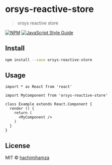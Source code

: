 # orsys-reactive-store

> orsys reactive store

[![NPM](https://img.shields.io/npm/v/orsys-reactive-store.svg)](https://www.npmjs.com/package/orsys-reactive-store) [![JavaScript Style Guide](https://img.shields.io/badge/code_style-standard-brightgreen.svg)](https://standardjs.com)

## Install

```bash
npm install --save orsys-reactive-store
```

## Usage

```tsx
import * as React from 'react'

import MyComponent from 'orsys-reactive-store'

class Example extends React.Component {
  render () {
    return (
      <MyComponent />
    )
  }
}
```

## License

MIT © [hachimihamza](https://github.com/hachimihamza)
